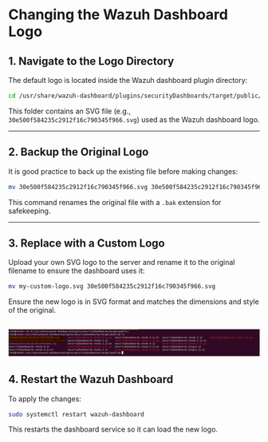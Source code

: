 # Changing the Wazuh Dashboard Logo

## 1. Navigate to the Logo Directory

The default logo is located inside the Wazuh dashboard plugin directory:

```bash
cd /usr/share/wazuh-dashboard/plugins/securityDashboards/target/public/
```

This folder contains an SVG file (e.g., `30e500f584235c2912f16c790345f966.svg`) used as the Wazuh dashboard logo.

---

## 2. Backup the Original Logo

It is good practice to back up the existing file before making changes:

```bash
mv 30e500f584235c2912f16c790345f966.svg 30e500f584235c2912f16c790345f966.svg.bak
```

This command renames the original file with a `.bak` extension for safekeeping.

---

## 3. Replace with a Custom Logo

Upload your own SVG logo to the server and rename it to the original filename to ensure the dashboard uses it:

```bash
mv my-custom-logo.svg 30e500f584235c2912f16c790345f966.svg
```

Ensure the new logo is in SVG format and matches the dimensions and style of the original.
 
![Replace Wazuh Custom Logo](../assets/Replace_Dashboard_Logo.png) 
---

## 4. Restart the Wazuh Dashboard

To apply the changes:

```bash
sudo systemctl restart wazuh-dashboard
```

This restarts the dashboard service so it can load the new logo.
